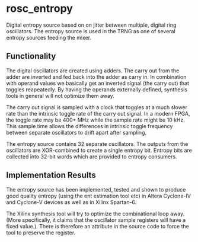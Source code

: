 rosc_entropy
============

Digital entropy source based on on jitter between multiple, digital ring
oscillators. The entropy source is used in the TRNG as one of several
entropy sources feeding the mixer.


## Functionality ##

The digital oscillators are created using adders. The carry out from the
adder are inverted and fed back into the adder as carry in. In
combination with operand values we basically get an inverted signal (the
carry out) that toggles reapeatedly. By having the operands externally
defined, synthesis tools in general will not optimize them away.

The carry out signal is sampled with a clock that toggles at a much
slower rate than the intrinsic toggle rate of the carry out signal. In a
modern FPGA, the toggle rate may be 400+ MHz while the sample rate might
be 10 kHz. This sample time allows the differences in intrinsic toggle
frequency between separate oscillators to drift apart after sampling.

The entropy source contains 32 separate oscillators. The outputs from
the oscillators are XOR-combined to create a single entropy bit. Entropy
bits are collected into 32-bit words which are provided to entropy
consumers.


## Implementation Results ##

The entropy source has been implemented, tested and shown to produce
good quality entropy (using the ent estimation tool etc) in Altera
Cyclone-IV and Cyclone-V devices as well as in Xilinx Spartan-6.

The Xilinx synthesis tool will try to optimize the combinational loop
away. (More specifically, it claims that the oscillator sample registers
will have a fixed value.). There is therefore an attribute in the source
code to force the tool to preserve the register.
